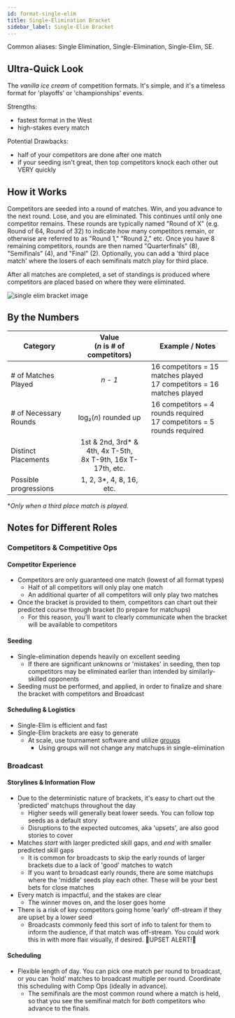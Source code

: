 ```yaml
---
id: format-single-elim
title: Single-Elimination Bracket
sidebar_label: Single-Elim Bracket
---
```


Common aliases: Single Elimination, Single-Elimination, Single-Elim, SE.

## Ultra-Quick Look

The *vanilla ice cream* of competition formats.
It's simple, and it's a timeless format for 'playoffs' or 'championships' events.

Strengths:

* fastest format in the West
* high-stakes every match

Potential Drawbacks:

* half of your competitors are done after one match
* if your seeding isn't great, then top competitors knock each other out VERY quickly

## How it Works

Competitors are seeded into a round of matches.
Win, and you advance to the next round.
Lose, and you are eliminated.
This continues until only one competitor remains.
These rounds are typically named "Round of X" (e.g. Round of 64, Round of 32) to indicate how many competitors
 remain, or otherwise are referred to as "Round 1," "Round 2," etc.
Once you have 8 remaining competitors, rounds are then named "Quarterfinals" (8), "Semifinals" (4), and "Final" (2).
Optionally, you can add a 'third place match' where the losers of each semifinals match play for third place.

After all matches are completed, a set of standings is produced where competitors are placed based on where they were eliminated.

![single elim bracket image](/img/format-guides/format-single-elim-bracket.png)

## By the Numbers

| Category              |      Value <br />(*n* is # of competitors)                |   Example / Notes |
| -------------         | :-----------:             | ----- |
| # of Matches Played   | *n - 1*                   | 16 competitors = 15 matches played <br />17 competitors = 16 matches played |
| # of Necessary Rounds    |   log₂(*n*) rounded up               | 16 competitors = 4 rounds required <br /> 17 competitors = 5 rounds required |
| Distinct Placements   |   1st & 2nd, 3rd* & 4th, 4x T-5th,<br />8x T-9th, 16x T-17th, etc.       |   |
| Possible progressions | 1, 2, 3*, 4, 8, 16, etc.   |

**Only when a third place match is played.*

## Notes for Different Roles

### Competitors & Competitive Ops

#### Competitor Experience

* Competitors are only guaranteed one match (lowest of all format types)
  * Half of all competitors will only play one match
  * An additional quarter of all competitors will only play two matches
* Once the bracket is provided to them, competitors can chart out their predicted course through bracket (to prepare for matchups)
  * For this reason, you'll want to clearly communicate when the bracket will be available to competitors

#### Seeding

* Single-elimination depends heavily on excellent seeding
  * If there are significant unknowns or 'mistakes' in seeding, then top competitors may be eliminated earlier than intended by similarly-skilled opponents
* Seeding must be performed, and applied, in order to finalize and share the bracket with competitors and Broadcast

#### Scheduling & Logistics

* Single-Elim is efficient and fast
* Single-Elim brackets are easy to generate
  * At scale, use tournament software and utilize [groups](/docs/concepts#groups--pools)
    * Using groups will not change any matchups in single-elimination

### Broadcast

#### Storylines & Information Flow

* Due to the deterministic nature of brackets, it's easy to chart out the 'predicted' matchups throughout the day
  * Higher seeds will generally beat lower seeds. You can follow top seeds as a default story
  * Disruptions to the expected outcomes, aka 'upsets', are also good stories to cover
* Matches *start* with larger predicted skill gaps, and *end* with smaller predicted skill gaps
  * It is common for broadcasts to skip the early rounds of larger brackets due to a lack of 'good' matches to watch
  * If you want to broadcast early rounds, there are some matchups where the 'middle' seeds play each other. These will be your best bets for close matches
* Every match is impactful, and the stakes are clear
  * The winner moves on, and the loser goes home
* There is a risk of key competitors going home 'early' off-stream if they are upset by a lower seed
  * Broadcasts commonly feed this sort of info to talent for them to inform the audience, if that match was off-stream.
  You could work this in with more flair visually, if desired. 🚨UPSET ALERT!🚨

#### Scheduling

* Flexible length of day. You can pick one match per round to broadcast, or you can 'hold' matches to broadcast multiple per round.
  Coordinate this scheduling with Comp Ops (ideally in advance).
  * The semifinals are the most common round where a match is held, so that you see the semifinal match for *both* competitors who advance to the finals.
